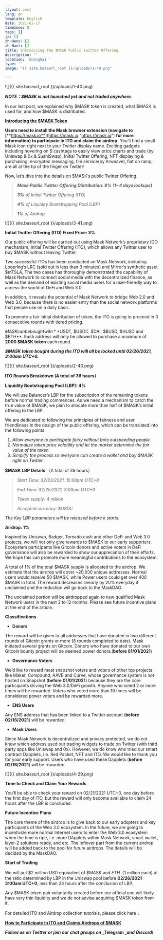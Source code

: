 ```yaml
---
layout: post
lang: en
template: English
date: 2021-02-17
timezone: 8
tags: []
ja: []
zh-Hans: []
zh-Hant: []
title: Introducing the $MASK Public Twitter Offering
description: ''
location: 'Shanghai '
type: ''
image: "{{ site.baseurl_root }}/uploads/1-40.png"

---
```

![]({{ site.baseurl_root }}/uploads/1-40.png)

**_NOTE：$MASK is not launched yet and not traded anywhere._**

In our last post, we explained why $MASK token is created, what $MASK is used for, and how $MASK is distributed.

[**Introducing the $MASK Token**](https://masknetwork.medium.com/introducing-the-mask-token-28d310c57954)

**Users need to install the Mask browser extension (navigate to** [**https://mask.io**](https://mask.io "https://mask.io") **for more information) to participate in ITO and claim the airdrop.** You’ll find a small Mask icon right next to your Twitter display name. Exciting gadgets including hovering on $ cashtags to easily view price charts and trade (by Uniswap & 0x & SushiSwap), Initial Twitter Offering, NFT displaying & purchasing, encrypted messaging, file service(by Arweave), fiat on ramp, are all at the tip of the finger on Twitter!

Now, let’s dive into the details on $MASK’s public Twitter Offering.

> **_Mask Public Twitter Offering Distribution: 8% (1– 4 days lockups)_**
>
> **_3%_** _of Initial Twitter Offering (ITO)_
>
> **_4%_** _of Liquidity Bootstrapping Pool (LBP)_
>
> **_1%_** _of Airdrop_

![]({{ site.baseurl_root }}/uploads/3-41.png)

**Initial Twitter Offering (ITO) Fixed Price: 3%**

Our public offering will be carried out using Mask Network’s proprietary IDO mechanism, Initial Twitter Offering (ITO), which allows any Twitter user to buy $MASK without leaving Twitter.

Two successful ITOs has been conducted on Mask Network, including Loopring’s LRC (sold out in less than 3 minutes) and Mirror’s synthetic asset $mTSLA, The two cases has thoroughly demonstrated the capability of Mask Network to connect social media with the decentralized finance, as well as the demand of existing social media users for a user-friendly way to access the world of DeFi and Web 3.0.

In addition, it reveals the potential of Mask Network to bridge Web 2.0 and Web 3.0, because there is no easier entry than the social network platforms that people use on a daily basis.

To promote a fair initial distribution of token, the ITO is going to proceed in 3 consecutive rounds with tiered pricing.

$MASK can be bought with **$USDT, $USDC, $DAI, $BUSD, $HUSD and $ETH**. Each address will only be allowed to purchase a maximum of **2000 $MASK** **token** each round.

**_$MASK token bought during the ITO will all be locked until 02/26/2021, 3:00am UTC+0._**

![]({{ site.baseurl_root }}/uploads/2-40.png)

**ITO Rounds Breakdown (A total of 36 hours）**

**Liquidity Bootstrapping Pool (LBP): 4%**

We will use Balancer’s LBP for the subscription of the remaining tokens before normal trading commences. As we need a mechanism to catch the true value of $MASK, we plan to allocate more than half of $MASK’s initial offering to the LBP.

We are dedicated to following the principles of fairness and user friendliness in the design of the public offering, which can be translated into the following points:

1. _Allow everyone to participate fairly without bots outspeeding people._
2. _Normalize token price volatility and let the market determine the fair value of the token._
3. _Simplify the process so everyone can create a wallet and buy $MASK right on Twitter._

**$MASK LBP Details** （A total of 36 hours）

> _Start Time: 02/23/2021, 15:00pm UTC+0_
>
> _End Time: 02/25/2021, 3:00am UTC+0_
>
> _Token supply: 4 million_
>
> _Accepted currency: $USDC_

_The Key LBP parameters will be released before it starts._

**Airdrop: 1%**

Inspired by Uniswap, Badger, Tornado.cash and other DeFi and Web 3.0 projects, we will not only give rewards to $MASK to our early supporters. Ecosystem participants like Gitcoin donors and active voters in DeFi governance will also be rewarded to show our appreciation of their efforts. We hope this can promote more meaningful contributions to the ecosystem.

A total of 1% of the total $MASK supply is allocated to the airdrop. We estimate that the airdrop will cover \~20,000 unique addresses. Normal users would receive 50 $MASK, while Power users could get over 400 $MASK in total. The reward decreases linearly by 20% everyday if unclaimed and the reduction will go back to the MaskDAO.

The unclaimed portion will be airdropped again to new qualified Mask Network users in the next 3 to 12 months. Please see future incentive plans at the end of the article.

**Classifications**

* **Donors**

The reward will be given to all addresses that have donated in two different rounds of Gitcoin grants or more (8 rounds completed to date). Mask initiated several grants on Gitcoin. Donors who have donated to our own Gitcoin bounty project will be deemed power donors.(**before 01/01/2021**)

* **Governance Voters**

We’d like to reward most snapshot voters and voters of other top projects like Maker, Compound, AAVE and Curve, whose governance system is not hosted on Snapshot (**before 01/01/2021**) because they are the core participants driving the Web 3.0/DeFi growth. Anyone who voted 2 or more times will be rewarded. Voters who voted more than 10 times will be considered power voters and be rewarded more.

* **ENS Users**

Any ENS address that has been linked to a Twitter account (**before 02/16/2021**) will be rewarded.

* **Mask Users**

Since Mask Network is decentralized and privacy protected, we do not know which address used our trading widgets to trade on Twitter (with third party apps like Uniswap and 0x). However, we do know who tried our smart contract Dapplets, i.e. Red Packet, NFT and ITO. We would like to thank you for your early support. Users who have used these Dapplets (**before 02/16/2021**) will be rewarded.

![]({{ site.baseurl_root }}/uploads/4-29.png)

**Time to Check and Claim Your Rewards**

You’ll be able to check your reward on 02/21/2021 UTC+0, one day before the first day of ITO, but the reward will only become available to claim 24 hours after the LBP is concluded.

**Future Incentive Plans**

The core theme of the airdrop is to give back to our early adopters and key participants of the Web 3.0 ecosystem. In the future, we are going to incentivize more normal Internet users to enter the Web 3.0 ecosystem when the time is ripe, i.e. more DApplets within Mask Network, smart wallet, layer-2 solutions ready, and etc. The leftover part from the current airdrop will be added back to the pool for future airdrops. The details will be decided by the MaskDAO.

**Start of Trading**

We will put $2 million USD equivalent of $MASK and $ETH （$1 million each) at the ratio determined by LBP in the Uniswap pool before **02/26/2021 3:00am UTC+0**, less than 24 hours after the conclusion of LBP.

Any $MASK token pair voluntarily created before our official one will likely have very thin liquidity and we do not advise acquiring $MASK token from it.

For detailed ITO and Airdrop collection tutorials, please click here：

[**How to Participate in ITO and Claims Airdrops of $MASK**](https://masknetwork.medium.com/how-to-participate-in-ito-and-claims-airdrops-of-mask-92f2c55530bb)

**_Follow us on_** **_Twitter_** **_or join our chat groups on_** **_Telegram __and_** **_Discord!_**